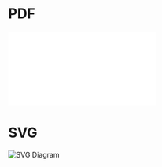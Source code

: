 # PDF
![PDF Diagram](de-poc-etl-wfs/Pipeline_Diagram-P1_Español.drawio.pdf "PDF Diagram")

# SVG
![SVG Diagram](de-poc-etl-wfs/Pipeline_Diagram-P1_Español.drawio.svg "SVG Diagram")
